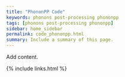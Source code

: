 ```yaml
---
title: "PhononPP Code"
keywords: phonons post-processing phononpp
tags: [phonons post-processing phononpp]
sidebar: home_sidebar
permalink: code_phononpp.html
summary: Include a summary of this page.
---
```


Add content.

{% include links.html %}